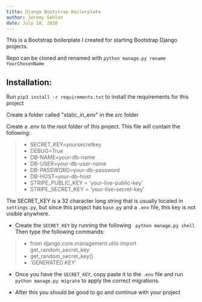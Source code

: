 ```yaml
---
title: Django Bootstrap Boilerplate
author: Jeremy Gehlen
date: July 18, 2020
---
```


This is a Bootstrap boilerplate I created for starting Bootstrap Django projects.

Repo can be cloned and renamed with ```python manage.py rename YourChosenName```

## Installation: 

Run ```pip3 install -r requirements.txt``` to install the requirements for this project

Create a folder called "static_in_env" in the src folder

Create a .env to the root folder of this project. This file will contain the following:

> * SECRET_KEY=yoursecretkey
> * DEBUG=True
> * DB-NAME=your-db-name
> * DB-USER=your-db-user-name
> * DB-PASSWORD=your-db-password
> * DB-HOST=your-db-host
> * STRIPE_PUBLIC_KEY = 'your-live-public-key'
> * STRIPE_SECRET_KEY = 'your-live-secret-key'


The SECRET_KEY is a 32 character long string that is usually located in ```settings.py```, but since this project has ```base.py``` and a ```.env``` file, this key is not visible anywhere.

* Create the ```SECRET_KEY``` by running the following ``` python manage.py shell```
Then type the following commands:


> * from django.core.management.utils import get_random_secret_key
> * get_random_secret_key()
> * 'GENERATED KEY'

* Once you have the ```SECRET_KEY```, copy paste it to the ```.env``` file and run ```python manage.py migrate``` to apply the correct migrations.

 * After this you should be good to go and continue with your project
